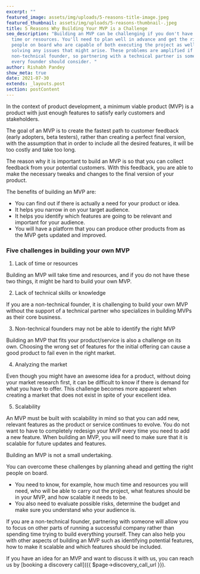 ```yaml
---
excerpt: ""
featured_image: assets/img/uploads/5-reasons-title-image.jpeg
featured_thumbnail: assets/img/uploads/5-reasons-thumbnail-.jpeg
title: 5 Reasons Why Building Your MVP is a Challenge
seo_description: "Building an MVP can be challenging if you don't have enough
  time or resources. You'll need to plan well in advance and get the right
  people on board who are capable of both executing the project as well as
  solving any issues that might arise. These problems are amplified if you're a
  non-technical founder, so partnering with a technical partner is something
  every founder should consider. "
author: Rishabh Pandey
show_meta: true
date: 2021-07-30
extends: _layouts.post
section: postContent
---
```

In the context of product development, a minimum viable product (MVP) is a product with just enough features to satisfy early customers and stakeholders.

The goal of an MVP is to create the fastest path to customer feedback (early adopters, beta testers), rather than creating a perfect final version, with the assumption that in order to include all the desired features, it will be too costly and take too long.

The reason why it is important to build an MVP is so that you can collect feedback from your potential customers. With this feedback, you are able to make the necessary tweaks and changes to the final version of your product.

The benefits of building an MVP are:

* You can find out if there is actually a need for your product or idea.
* It helps you narrow in on your target audience.
* It helps you identify which features are going to be relevant and important for your audience.
* You will have a platform that you can produce other products from as the MVP gets updated and improved.

### Five challenges in building your own MVP

1. Lack of time or resources

Building an MVP will take time and resources, and if you do not have these two things, it might be hard to build your own MVP.

2. Lack of technical skills or knowledge

If you are a non-technical founder, it is challenging to build your own MVP without the support of a technical partner who specializes in building MVPs as their core business.

3. Non-technical founders may not be able to identify the right MVP

Building an MVP that fits your product/service is also a challenge on its own. Choosing the wrong set of features for the initial offering can cause a good product to fail even in the right market.

4. Analyzing the market

Even though you might have an awesome idea for a product, without doing your market research first, it can be difficult to know if there is demand for what you have to offer. This challenge becomes more apparent when creating a market that does not exist in spite of your excellent idea.

5. Scalability

An MVP must be built with scalability in mind so that you can add new, relevant features as the product or service continues to evolve. You do not want to have to completely redesign your MVP every time you need to add a new feature. When building an MVP, you will need to make sure that it is scalable for future updates and features.

<x-quote>Building an MVP is not a small undertaking. </x-quote>

You can overcome these challenges by planning ahead and getting the right people on board.

* You need to know, for example, how much time and resources you will need, who will be able to carry out the project, what features should be in your MVP, and how scalable it needs to be.
* You also need to evaluate possible risks, determine the budget and make sure you understand who your audience is.

If you are a non-technical founder, partnering with someone will allow you to focus on other parts of running a successful company rather than spending time trying to build everything yourself. They can also help you with other aspects of building an MVP such as identifying potential features, how to make it scalable and which features should be included.

If you have an idea for an MVP and want to discuss it with us, you can reach us by [booking a discovery call]({{ $page->discovery_call_url }}).